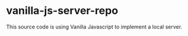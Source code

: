 # vanilla-js-server-repo

This source code is using Vanilla Javascript to implement a local server.
